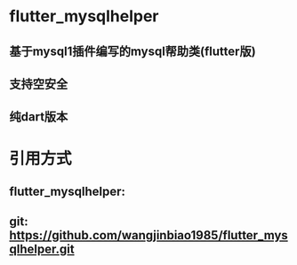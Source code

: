 # flutter_mysqlhelper
## 基于mysql1插件编写的mysql帮助类(flutter版)
## 支持空安全
## 纯dart版本

# 引用方式
##   flutter_mysqlhelper:
##    git: https://github.com/wangjinbiao1985/flutter_mysqlhelper.git